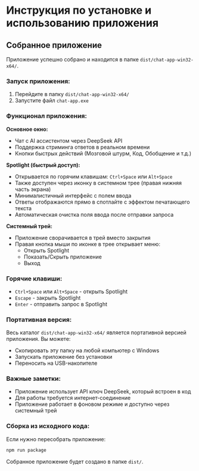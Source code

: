 # Инструкция по установке и использованию приложения

## Собранное приложение

Приложение успешно собрано и находится в папке `dist/chat-app-win32-x64/`.

### Запуск приложения:

1. Перейдите в папку `dist/chat-app-win32-x64/`
2. Запустите файл `chat-app.exe`

### Функционал приложения:

**Основное окно:**
- Чат с AI ассистентом через DeepSeek API
- Поддержка стриминга ответов в реальном времени
- Кнопки быстрых действий (Мозговой штурм, Код, Обобщение и т.д.)

**Spotlight (быстрый доступ):**
- Открывается по горячим клавишам: `Ctrl+Space` или `Alt+Space`
- Также доступен через иконку в системном трее (правая нижняя часть экрана)
- Минималистичный интерфейс с полем ввода
- Ответы отображаются прямо в спотлайте с эффектом печатающего текста
- Автоматическая очистка поля ввода после отправки запроса

**Системный трей:**
- Приложение сворачивается в трей вместо закрытия
- Правая кнопка мыши по иконке в трее открывает меню:
  - Открыть Spotlight
  - Показать/Скрыть приложение
  - Выход

### Горячие клавиши:
- `Ctrl+Space` или `Alt+Space` - открыть Spotlight
- `Escape` - закрыть Spotlight
- `Enter` - отправить запрос в Spotlight

### Портативная версия:
Весь каталог `dist/chat-app-win32-x64/` является портативной версией приложения. Вы можете:
- Скопировать эту папку на любой компьютер с Windows
- Запускать приложение без установки
- Переносить на USB-накопителе

### Важные заметки:
- Приложение использует API ключ DeepSeek, который встроен в код
- Для работы требуется интернет-соединение
- Приложение работает в фоновом режиме и доступно через системный трей

### Сборка из исходного кода:
Если нужно пересобрать приложение:
```bash
npm run package
```

Собранное приложение будет создано в папке `dist/`.
